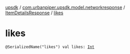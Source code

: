 [upsdk](../../index.md) / [com.urbanpiper.upsdk.model.networkresponse](../index.md) / [ItemDetailsResponse](index.md) / [likes](./likes.md)

# likes

`@SerializedName("likes") val likes: `[`Int`](https://kotlinlang.org/api/latest/jvm/stdlib/kotlin/-int/index.html)